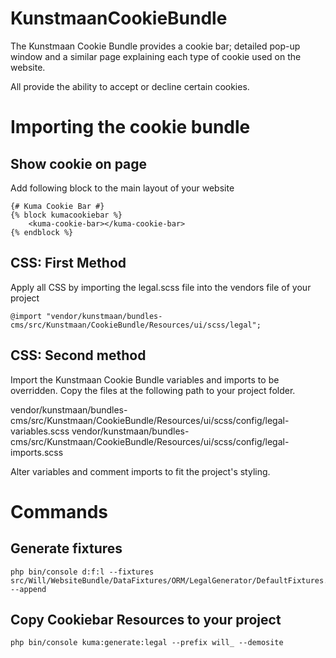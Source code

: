 KunstmaanCookieBundle
=====================

The Kunstmaan Cookie Bundle provides a cookie bar; 
detailed pop-up window and a similar page 
explaining each type of cookie used on the website.

All provide the ability to accept or decline certain cookies.

# Importing the cookie bundle

## Show cookie on page
Add following block to the main layout of your website

```
{# Kuma Cookie Bar #}
{% block kumacookiebar %}
    <kuma-cookie-bar></kuma-cookie-bar>
{% endblock %}
```

## CSS: First Method
Apply all CSS by importing the legal.scss file 
into the vendors file of your project

```
@import "vendor/kunstmaan/bundles-cms/src/Kunstmaan/CookieBundle/Resources/ui/scss/legal";
``` 

## CSS: Second method
Import the Kunstmaan Cookie Bundle variables and imports to be overridden. 
Copy the files at the following path to your project folder.

vendor/kunstmaan/bundles-cms/src/Kunstmaan/CookieBundle/Resources/ui/scss/config/legal-variables.scss
vendor/kunstmaan/bundles-cms/src/Kunstmaan/CookieBundle/Resources/ui/scss/config/legal-imports.scss

Alter variables and comment imports to fit the project's styling.

# Commands

## Generate fixtures
 
```
php bin/console d:f:l --fixtures src/Will/WebsiteBundle/DataFixtures/ORM/LegalGenerator/DefaultFixtures.php --append
``` 

## Copy Cookiebar Resources to your project

```
php bin/console kuma:generate:legal --prefix will_ --demosite
``` 

